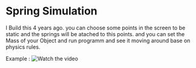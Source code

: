 # Spring Simulation
I Build this 4 years ago.
you can choose some points in the screen to be static and the springs will be atached to this points. and you can set the Mass of your Object and run programm and see it moving around base on physics rules.

Example : 
![Watch the video](https://dl.dropboxusercontent.com/s/572skqcatq106nb/ezgif.com-gif-maker.gif?dl=0)
